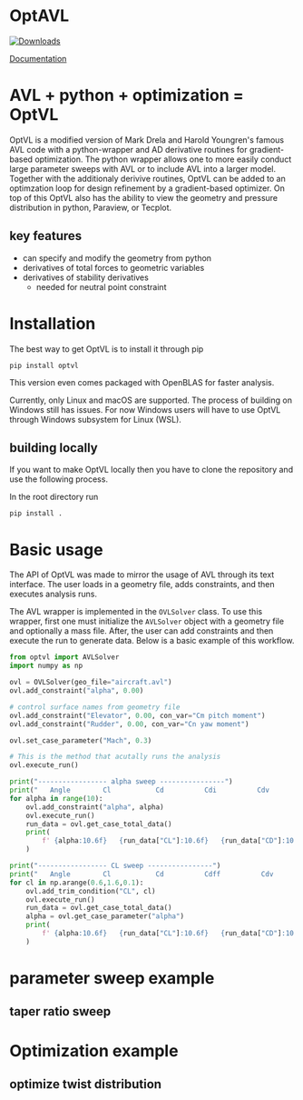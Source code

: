 # OptAVL
[![Downloads](https://static.pepy.tech/badge/pyavl-wrapper)](https://pepy.tech/project/pyavl-wrapper)
<!--- [![Downloads](https://static.pepy.tech/badge/pyavl-wrapper/month)](https://pepy.tech/project/pyavl-wrapper) --->
[Documentation](https://joanibal.github.io/OptVL/)

# AVL + python + optimization = OptVL

OptVL is a modified version of Mark Drela and Harold Youngren's famous AVL code with a python-wrapper and AD derivative routines for gradient-based optimization.
The python wrapper allows one to more easily conduct large parameter sweeps with AVL or to include AVL into a larger model. 
Together with the additionaly derivive routines, OptVL can be added to an optimzation loop for design refinement by a gradient-based optimizer. 
On top of this OptVL also has the ability to view the geometry and pressure distribution in python, Paraview, or Tecplot. 
<!-- Additionally, this wrapper provides access to more data than is available through traditional file output.  -->
<!-- Unlike in the output files which is limit to about 4 digits, the user has access to the full double precision data.  -->

## key features

- can specify and modify the geometry from python 
- derivatives of total forces to geometric variables
- derivatives of stability derivatives 
    - needed for neutral point constraint
    


# Installation
The best way to get OptVL is to install it through pip
```
pip install optvl
```
This version even comes packaged with OpenBLAS for faster analysis. 


Currently, only Linux and macOS are supported. 
The process of building on Windows still has issues. 
For now Windows users will have to use OptVL through Windows subsystem for Linux (WSL).


## building locally
If you want to make OptVL locally then you have to clone the repository and use the following process.

In the root directory run
```
pip install . 
```

<!-- ## building step by step

To compile the avl library use 
```
make
```
This code has only been tested with gfortran and gnu95 compilers. 
If you want to use something besides gfortran you will have to modify the Makefile


and to install the pyavl package on your python path use 
```
pip install . 
```
or 
```
pip install . -e 
```
to install in development mode  -->

# Basic usage
The API of OptVL was made to mirror the usage of AVL through its text interface. 
The user loads in a geometry file, adds constraints, and then executes analysis runs.

The AVL wrapper is implemented in the `OVLSolver` class. 
To use this wrapper, first one must initialize the `AVLSolver` object with a geometry file and optionally a mass file. 
After, the user can add constraints and then execute the run to generate data. 
Below is a basic example of this workflow. 
```python
from optvl import AVLSolver
import numpy as np

ovl = OVLSolver(geo_file="aircraft.avl")
ovl.add_constraint("alpha", 0.00)

# control surface names from geometry file
ovl.add_constraint("Elevator", 0.00, con_var="Cm pitch moment")
ovl.add_constraint("Rudder", 0.00, con_var="Cn yaw moment")

ovl.set_case_parameter("Mach", 0.3)

# This is the method that acutally runs the analysis
ovl.execute_run()

print("----------------- alpha sweep ----------------")
print("   Angle        Cl           Cd          Cdi          Cdv          Cm")
for alpha in range(10):
    ovl.add_constraint("alpha", alpha)
    ovl.execute_run()
    run_data = ovl.get_case_total_data()
    print(
        f' {alpha:10.6f}   {run_data["CL"]:10.6f}   {run_data["CD"]:10.6f}   {run_data["CDi"]:10.6f}   {run_data["CDv"]:10.6f}   {run_data["CM"]:10.6f}'
    )

print("----------------- CL sweep ----------------")
print("   Angle        Cl           Cd          Cdff          Cdv          Cm")
for cl in np.arange(0.6,1.6,0.1):
    ovl.add_trim_condition("CL", cl)
    ovl.execute_run()
    run_data = ovl.get_case_total_data()
    alpha = ovl.get_case_parameter("alpha")
    print(
        f' {alpha:10.6f}   {run_data["CL"]:10.6f}   {run_data["CD"]:10.6f}   {run_data["CDi"]:10.6f}   {run_data["CDv"]:10.6f}   {run_data["CM"]:10.6f}'
    )
```

# parameter sweep example

## taper ratio sweep


# Optimization example

## optimize twist distribution

